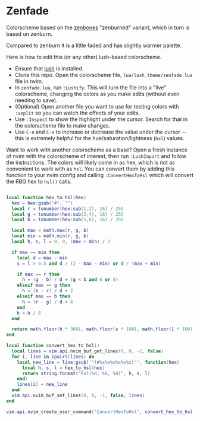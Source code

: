 # Zenfade

Colorscheme based on the [zenbones](https://github.com/zenbones-theme/zenbones.nvim) "zenburned" variant, which in turn is based on zenburn.

Compared to zenburn it is a little faded and has slightly warmer palette.

Here is how to edit this (or any other) lush-based colorscheme.

- Ensure that [lush](https://github.com/rktjmp/lush.nvim/tree/main) is installed.
- Clone this repo. Open the colorscheme file, `lua/lush_theme/zenfade.lua` file in nvim.
- In `zenfade.lua`, run `:Lushify`. This will turn the file into a "live" colorscheme, changing the colors as you make edits (without even needing to save).
- (Optional) Open another file you want to use for testing colors with `:vsplit` so you can watch the effects of your edits.
- Use `:Inspect` to show the highlight under the cursor. Search for that in the colorscheme file to make changes.
- Use `C-a` and `C-x` to increase or decrease the value under the cursor -- this is extremely helpful for the hue/saturation/lightness (`hsl`) values.

Want to work with another colorscheme as a base? Open a fresh instance of nvim
with the colorscheme of interest, then run `:LushImport` and follow the
instructions. The colors will likely come in as hex, which is not as convenient
to work with as `hsl`. You can convert them by adding this function to your
nvim config and calling `:ConvertHexToHsl` which will convert the RBG hex to
`hsl()` calls.

```lua

local function hex_to_hsl(hex)
  hex = hex:gsub("#", "")
  local r = tonumber(hex:sub(1,2), 16) / 255
  local g = tonumber(hex:sub(3,4), 16) / 255
  local b = tonumber(hex:sub(5,6), 16) / 255

  local max = math.max(r, g, b)
  local min = math.min(r, g, b)
  local h, s, l = 0, 0, (max + min) / 2

  if max ~= min then
    local d = max - min
    s = l > 0.5 and d / (2 - max - min) or d / (max + min)

    if max == r then
      h = (g - b) / d + (g < b and 6 or 0)
    elseif max == g then
      h = (b - r) / d + 2
    elseif max == b then
      h = (r - g) / d + 4
    end
    h = h / 6
  end

  return math.floor(h * 360), math.floor(s * 100), math.floor(l * 100)
end

local function convert_hex_to_hsl()
  local lines = vim.api.nvim_buf_get_lines(0, 0, -1, false)
  for i, line in ipairs(lines) do
    local new_line = line:gsub('"(#%x%x%x%x%x%x)"', function(hex)
      local h, s, l = hex_to_hsl(hex)
      return string.format("hsl(%d, %d, %d)", h, s, l)
    end)
    lines[i] = new_line
  end
  vim.api.nvim_buf_set_lines(0, 0, -1, false, lines)
end

vim.api.nvim_create_user_command('ConvertHexToHsl', convert_hex_to_hsl, {})
```
